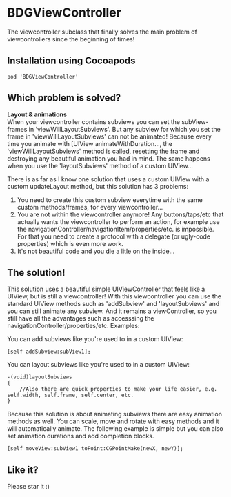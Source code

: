 BDGViewController
========

The viewcontroller subclass that finally solves the main problem of viewcontrollers since the beginning of times!

## Installation using Cocoapods
```
pod 'BDGViewController'
```

## Which problem is solved?

**Layout & animations**<br/>
When your viewcontroller contains subviews you can set the subView-frames in 'viewWillLayoutSubviews'. But any subview for which you set the frame in 'viewWillLayoutSubviews' can not be animated! Because every time you animate with [UIView animateWithDuration..., the 'viewWillLayoutSubviews' method is called, resetting the frame and destroying any beautiful animation you had in mind. The same happens when you use the 'layoutSubviews' method of a custom UIView...

There is as far as I know one solution that uses a custom UIView with a custom updateLayout method, but this solution has 3 problems:</br>
1. You need to create this custom subview everytime with the same custom methods/frames, for every viewcontroller...</br>
2. You are not within the viewcontroller anymore! Any buttons/taps/etc that actually wants the viewcontroller to perform an action, for example use the navigationController/navigationItem/properties/etc. is impossible. For that you need to create a protocol with a delegate (or ugly-code properties) which is even more work. </br>
3. It's not beautiful code and you die a litle on the inside...

## The solution!

This solution uses a beautiful simple UIViewController that feels like a UIView, but is still a viewcontroller! With this viewcontroller you can use the standard UIView methods such as 'addSubview' and 'layoutSubviews' and you can still animate any subview. And it remains a viewController, so you still have all the advantages such as accesssing the navigationController/properties/etc.
Examples:

You can add subviews like you're used to in a custom UIView:
```
[self addSubview:subView1];
```

You can layout subviews like you're used to in a custom UIView:
```
-(void)layoutSubviews
{
	//Also there are quick properties to make your life easier, e.g. self.width, self.frame, self.center, etc.
}
```

Because this solution is about animating subviews there are easy animation methods as well. You can scale, move and rotate with easy methods and it will automatically animate. The following example is simple but you can also set animation durations and add completion blocks.
```
[self moveView:subView1 toPoint:CGPointMake(newX, newY)];
```

## Like it?
Please star it :)